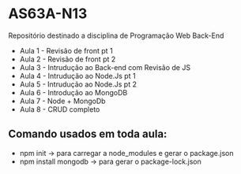 # AS63A-N13
Repositório destinado a disciplina de Programação Web Back-End

- Aula 1 - Revisão de front pt 1
- Aula 2 - Revisão de front pt 2
- Aula 3 - Intrudução ao Back-end com Revisão de JS
- Aula 4 - Intrudução ao Node.Js pt 1
- Aula 5 - Intrudução ao Node.Js pt 2
- Aula 6 - Introdução ao MongoDB
- Aula 7 - Node + MongoDb
- Aula 8 - CRUD completo


## Comando usados em toda aula:

- npm init -> para carregar a node_modules e gerar o package.json
- npm install mongodb -> para gerar o package-lock.json
